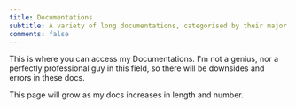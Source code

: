 ```yaml
---
title: Documentations
subtitle: A variety of long documentations, categorised by their major related subjects
comments: false
---
```


This is where you can access my Documentations. I'm not a genius, nor a perfectly professional guy in this field, so there will be downsides and errors in these docs.

This page will grow as my docs increases in length and number.


